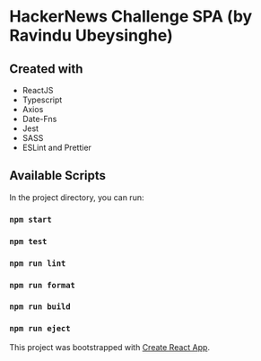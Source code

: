 # HackerNews Challenge SPA (by Ravindu Ubeysinghe)

## Created with 

- ReactJS
- Typescript
- Axios
- Date-Fns
- Jest
- SASS
- ESLint and Prettier



## Available Scripts

In the project directory, you can run:

### `npm start`
### `npm test`
### `npm run lint`
### `npm run format`
### `npm run build`
### `npm run eject`

This project was bootstrapped with [Create React App](https://github.com/facebook/create-react-app).
